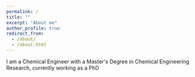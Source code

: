 ```yaml
---
permalink: /
title: ""
excerpt: "About me"
author_profile: true
redirect_from: 
  - /about/
  - /about.html
---
```


I am a Chemical Engineer with a Master's Degree in Chemical Engineering Research, currently working as a PhD
